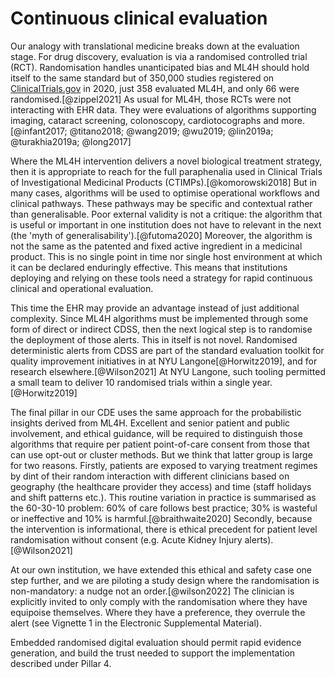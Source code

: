 
# Continuous clinical evaluation
Our analogy with translational medicine breaks down at the evaluation stage. For drug discovery, evaluation is via a randomised controlled trial (RCT). Randomisation handles unanticipated bias and ML4H should hold itself to the same standard but of 350,000 studies registered on [ClinicalTrials.gov](ClinicalTrials.gov) in 2020, just 358 evaluated ML4H, and only 66 were randomised.[@zippel2021] As usual for ML4H, those RCTs were not interacting with EHR data. They were evaluations of algorithms supporting imaging, cataract screening, colonoscopy, cardiotocographs and more.[@infant2017; @titano2018; @wang2019; @wu2019; @lin2019a; @turakhia2019a; @long2017]

Where the ML4H intervention delivers a novel biological treatment strategy, then it is appropriate to reach for the full paraphenalia used in Clinical Trials of Investigational Medicinal Products (CTIMPs).[@komorowski2018] But in many cases, algorithms will be used to optimise operational workflows and clinical pathways. These pathways may be specific and contextual rather than generalisable. Poor external validity is not a critique: the algorithm that is useful or important in one institution does not have to relevant in the next (the 'myth of generalisability').[@futoma2020] Moreover, the algorithm is not the same as the patented and fixed active ingredient in a medicinal product. This is no single point in time nor single host environment at which it can be declared enduringly effective. This means that institutions deploying and relying on these tools need a strategy for rapid continuous clinical and operational evaluation.

This time the EHR may provide an advantage instead of just additional complexity. Since ML4H algorithms must be implemented through some form of direct or indirect CDSS, then the next logical step is to randomise the deployment of those alerts. This in itself is not novel. Randomised deterministic alerts from CDSS are part of the standard evaluation toolkit for quality improvement initiatives in at NYU Langone[@Horwitz2019], and for research elsewhere.[@Wilson2021] At NYU Langone, such tooling permitted a small team to deliver 10 randomised trials within a single year.[@Horwitz2019]

The final pillar in our CDE uses the same approach for the probabilistic insights derived from ML4H. Excellent and senior patient and public involvement, and ethical guidance, will be required to distinguish those algorithms that require per patient point-of-care consent from those that can use opt-out or cluster methods. But we think that latter group is large for two reasons. Firstly, patients are exposed to varying treatment regimes by dint of their random interaction with different clinicians based on geography (the healthcare provider they access) and time (staff holidays and shift patterns etc.). This routine variation in practice is summarised as the 60-30-10 problem: 60\% of care follows best practice; 30\% is wasteful or ineffective and 10\% is harmful.[@braithwaite2020] Secondly, because the intervention is informational, there is ethical precedent for patient level randomisation without consent (e.g. Acute Kidney Injury alerts).[@Wilson2021] 

At our own institution, we have extended this ethical and safety case one step further, and we are piloting a study design where the randomisation is non-mandatory: a nudge not an order.[@wilson2022] The clinician is explicitly invited to only comply with the randomisation where they have equipoise themselves. Where they have a preference, they overrule the alert (see Vignette 1 in the Electronic Supplemental Material).

Embedded randomised digital evaluation should permit rapid evidence generation, and build the trust needed to support the implementation described under Pillar 4.






